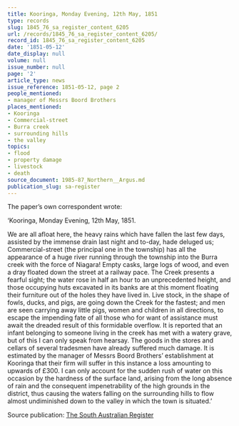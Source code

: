 ```yaml
---
title: Kooringa, Monday Evening, 12th May, 1851
type: records
slug: 1845_76_sa_register_content_6205
url: /records/1845_76_sa_register_content_6205/
record_id: 1845_76_sa_register_content_6205
date: '1851-05-12'
date_display: null
volume: null
issue_number: null
page: '2'
article_type: news
issue_reference: 1851-05-12, page 2
people_mentioned:
- manager of Messrs Boord Brothers
places_mentioned:
- Kooringa
- Commercial-street
- Burra creek
- surrounding hills
- the valley
topics:
- flood
- property damage
- livestock
- death
source_document: 1985-87_Northern__Argus.md
publication_slug: sa-register
---
```


The paper’s own correspondent wrote:

‘Kooringa, Monday Evening, 12th May, 1851.

We are all afloat here, the heavy rains which have fallen the last few days, assisted by the immense drain last night and to-day, hade deluged us; Commercial-street (the principal one in the township) has all the appearance of a huge river running through the township into the Burra creek with the force of Niagara!  Empty casks, large logs of wood, and even a dray floated down the street at a railway pace.  The Creek presents a fearful sight; the water rose in half an hour to an unprecedented height, and those occupying huts excavated in its banks are at this moment floating their furniture out of the holes they have lived in.  Live stock, in the shape of fowls, ducks, and pigs, are going down the Creek for the fastest; and men are seen carrying away little pigs, women and children in all directions, to escape the impending fate of all those who for want of assistance must await the dreaded result of this formidable overflow.  It is reported that an infant belonging to someone living in the creek has met with a watery grave, but of this I can only speak from hearsay.  The goods in the stores and cellars of several tradesmen have already suffered much damage.  It is estimated by the manager of Messrs Boord Brothers’ establishment at Kooringa that their firm will suffer in this instance a loss amounting to upwards of £300.  I can only account for the sudden rush of water on this occasion by the hardness of the surface land, arising from the long absence of rain and the consequent impenetrability of the high grounds in the district, thus causing the waters falling on the surrounding hills to flow almost undiminished down to the valley in which the town is situated.’

Source publication: [The South Australian Register](/publications/sa-register/)
